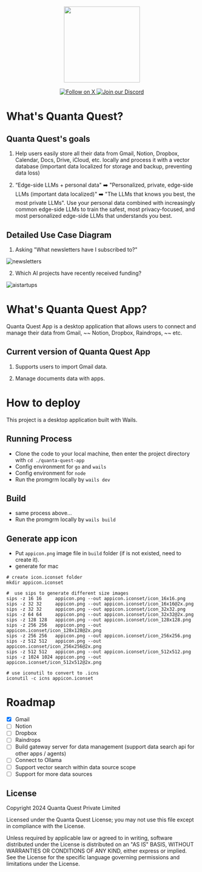 <h3 align="center">
  <img
    src="https://quantaquestapp.com/logo.png"
    height="200"
  >
</h3>
<div>
  <p align="center">
    <a href="https://x.com/ethanfrostlove">
      <img src="https://img.shields.io/badge/Follow%20on%20X-000000?style=for-the-badge&logo=x&logoColor=white" alt="Follow on X" />
    </a>
    <a href="https://discord.gg/v5Ns5m7H">
      <img src="https://img.shields.io/badge/Join%20our%20Discord-5865F2?style=for-the-badge&logo=discord&logoColor=white" alt="Join our Discord" />
    </a>
  </p>
</div>

# What's Quanta Quest?

## Quanta Quest's goals

1. Help users easily store all their data from Gmail, Notion, Dropbox, Calendar, Docs, Drive, iCloud, etc. locally and process it with a vector database (important data localized for storage and backup, preventing data loss)

2. “Edge-side LLMs + personal data" ➡️ "Personalized, private, edge-side LLMs (important data localized)" ➡️ "The LLMs that knows you best, the most private LLMs". Use your personal data combined with increasingly common edge-side LLMs to train the safest, most privacy-focused, and most personalized edge-side LLMs that understands you best.

## Detailed Use Case Diagram

1. Asking "What newsletters have I subscribed to?"

![newsletters](https://quantaquestapp.com/imgs/newsletters.png)

2. Which AI projects have recently received funding?

![aistartups](https://quantaquestapp.com/imgs/aistartups.png)

# What's Quanta Quest App?

Quanta Quest App is a desktop application that allows users to connect and manage their data from Gmail, ~~ Notion, Dropbox, Raindrops, ~~ etc.

## Current version of Quanta Quest App

1. Supports users to import Gmail data.

2. Manage documents data with apps.

# How to deploy

This project is a desktop application built with Wails.

## Running Process

- Clone the code to your local machine, then enter the project directory with `cd ./quanta-quest-app`
- Config environment for `go` and `wails`
- Config environment for `node`
- Run the promgrm locally by `wails dev`

## Build

- same process above...
- Run the promgrm locally by `wails build`

## Generate app icon

- Put `appicon.png` image file in `build` folder (if is not existed, need to create it).
- generate for mac

```
# create icon.iconset folder
mkdir appicon.iconset

#  use sips to generate different size images
sips -z 16 16     appicon.png --out appicon.iconset/icon_16x16.png
sips -z 32 32     appicon.png --out appicon.iconset/icon_16x16@2x.png
sips -z 32 32     appicon.png --out appicon.iconset/icon_32x32.png
sips -z 64 64     appicon.png --out appicon.iconset/icon_32x32@2x.png
sips -z 128 128   appicon.png --out appicon.iconset/icon_128x128.png
sips -z 256 256   appicon.png --out appicon.iconset/icon_128x128@2x.png
sips -z 256 256   appicon.png --out appicon.iconset/icon_256x256.png
sips -z 512 512   appicon.png --out appicon.iconset/icon_256x256@2x.png
sips -z 512 512   appicon.png --out appicon.iconset/icon_512x512.png
sips -z 1024 1024 appicon.png --out appicon.iconset/icon_512x512@2x.png

# use iconutil to convert to .icns
iconutil -c icns appicon.iconset
```

# Roadmap

- [x] Gmail
- [ ] Notion
- [ ] Dropbox
- [ ] Raindrops
- [ ] Build gateway server for data management (support data search api for other apps / agents)
- [ ] Connect to Ollama
- [ ] Support vector search within data source scope
- [ ] Support for more data sources

## License

Copyright 2024 Quanta Quest Private Limited

Licensed under the Quanta Quest License; you may not use this file except in compliance with the License.

Unless required by applicable law or agreed to in writing, software distributed under the License is distributed on an "AS IS" BASIS, WITHOUT WARRANTIES OR CONDITIONS OF ANY KIND, either express or implied. See the License for the specific language governing permissions and limitations under the License.
